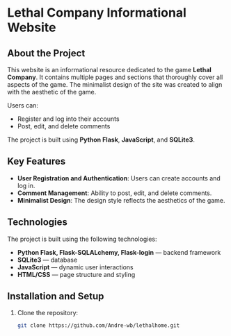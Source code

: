 # Lethal Company Informational Website

## About the Project

This website is an informational resource dedicated to the game **Lethal Company**. It contains multiple pages and sections that thoroughly cover all aspects of the game. The minimalist design of the site was created to align with the aesthetic of the game.

Users can:
- Register and log into their accounts
- Post, edit, and delete comments

The project is built using **Python Flask**, **JavaScript**, and **SQLite3**.

## Key Features

- **User Registration and Authentication**: Users can create accounts and log in.
- **Comment Management**: Ability to post, edit, and delete comments.
- **Minimalist Design**: The design style reflects the aesthetics of the game.

## Technologies

The project is built using the following technologies:
- **Python Flask, Flask-SQLALchemy, Flask-login** — backend framework
- **SQLite3** — database
- **JavaScript** — dynamic user interactions
- **HTML/CSS** — page structure and styling

## Installation and Setup

1. Clone the repository:
   ```bash
   git clone https://github.com/Andre-wb/lethalhome.git
